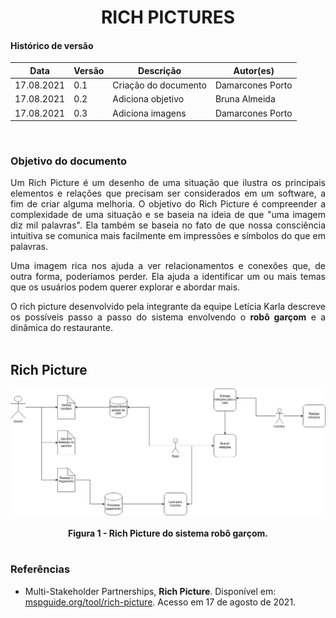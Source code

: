 # <center> RICH PICTURES

#### Histórico de versão<br>

|    Data    | Versão | Descrição | Autor(es)|
| ---------- | ------ | --------- | -------- |
| 17.08.2021 |   0.1  |Criação do documento|Damarcones Porto|
| 17.08.2021 |   0.2  |Adiciona objetivo|Bruna Almeida|
| 17.08.2021 |   0.3  |Adiciona imagens|Damarcones Porto|
<br>

### Objetivo do documento

<div align="justify">
Um Rich Picture é um desenho de uma situação que ilustra os principais elementos e relações que precisam ser considerados em um software, a fim de criar alguma melhoria. O objetivo do Rich Picture é compreender a complexidade de uma situação e se baseia na ideia de que "uma imagem diz mil palavras". Ela também se baseia no fato de que nossa consciência intuitiva se comunica mais facilmente em impressões e símbolos do que em palavras.
<br>

Uma imagem rica nos ajuda a ver relacionamentos e conexões que, de outra forma, poderíamos perder. Ela ajuda a identificar um ou mais temas que os usuários podem querer explorar e abordar mais.
<br>

O rich picture desenvolvido pela integrante da equipe Letícia Karla descreve os possíveis passo a passo do sistema envolvendo o <b>robô garçom</b> e a dinâmica do restaurante.
<br><br></div>

## Rich Picture

<div align="center"><img src="/imagens/RichPicture.png" width="850" ></div><br>
<figcaption align='center'>
    <b>Figura 1 - Rich Picture do sistema robô garçom.</b>
</figcaption>
<br>


### Referências

- Multi-Stakeholder Partnerships, <b>Rich Picture</b>. Disponível em: <a href="http://www.mspguide.org/tool/rich-picture">mspguide.org/tool/rich-picture</a>. Acesso em 17 de agosto de 2021.


